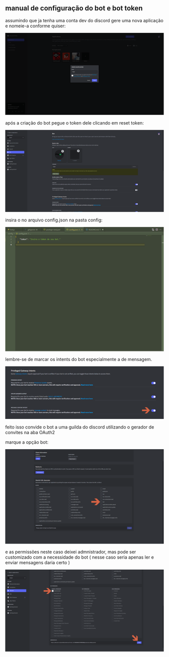 ## manual de configuração do bot e bot token

assumindo que ja tenha uma conta dev do discord gere uma nova aplicação e nomeie-a conforme quiser:

![alt text](images/image.png)


após a criação do bot pegue o token dele clicando em reset token:


![alt text](images/image-1.png)


insira o no arquivo config.json na pasta config:


![alt text](images/image-2.png)


lembre-se de marcar os intents do bot especialmente a de mensagem.


![alt text](images/image-3.png)


feito isso convide o bot a uma guilda do discord utilizando o gerador de convites na aba OAuth2

marque a opção bot:


![alt text](images/image-4.png)

e as permissões neste caso deixei admnistrador, mas pode ser customizado com a necessidade do bot ( nesse caso seria apenas ler e enviar mensagens daria certo )

![alt text](images/image-5.png)